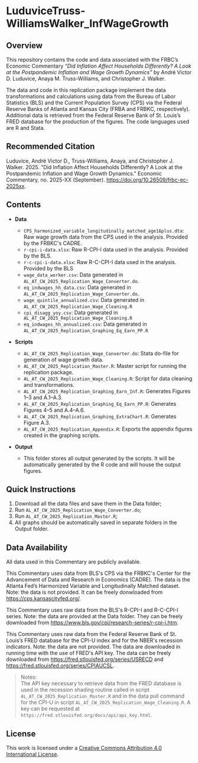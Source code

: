 # LuduviceTruss-WilliamsWalker_InfWageGrowth

## Overview

This repository contains the code and data associated with the FRBC’s Economic Commentary *“Did Inflation Affect Households Differently? A Look at the Postpandemic Inflation and Wage Growth Dynamics”* by André Victor D. Luduvice, Anaya M. Truss-Williams, and Christopher J. Walker.

The data and code in this replication package implement the data transformations and calculations using data from the Bureau of Labor Statistics (BLS) and the Current Population Survey (CPS) via the Federal Reserve Banks of Atlanta and Kansas City (FRBA and FRBKC, respectively). Additional data is retrieved from the Federal Reserve Bank of St. Louis’s FRED database for the production of the figures. The code languages used are R and Stata.

## Recommended Citation

Luduvice, André Victor D., Truss-Williams, Anaya, and Christopher J. Walker. 2025. "Did Inflation Affect Households Differently? A Look at the Postpandemic Inflation and Wage Growth Dynamics." Economic Commentary, no. 2025-XX (September). https://doi.org/10.26509/frbc-ec-2025xx.

## Contents

- **Data**
  - `CPS_harmonized_variable_longitudinally_matched_age16plus.dta`: Raw wage growth data from the CPS used in the analysis. Provided by the FRBKC's CADRE.
  - `r-cpi-i-data.xlsx`: Raw R-CPI-I data used in the analysis. Provided by the BLS.
  - `r-c-cpi-i-data.xlsx`: Raw R-C-CPI-I data used in the analysis. Provided by the BLS
  - `wage_data_worker.csv`: Data generated in `AL_AT_CW_2025_Replication_Wage_Converter.do`.
  - `eq_indwages_hh_data.csv`: Data generated in `AL_AT_CW_2025_Replication_Wage_Converter.do`.
  - `wage_quintile_annualized.csv`: Data generated in `AL_AT_CW_2025_Replication_Wage_Cleaning.R`
  - `cpi_disagg_yoy.csv`: Data generated in ` AL_AT_CW_2025_Replication_Wage_Cleaning.R`
  - `eq_indwages_hh_annualized.csv`: Data generated in `AL_AT_CW_2025_Replication_Graphing_Eq_Earn_PP.R`

- **Scripts**
  - `AL_AT_CW_2025_Replication_Wage_Converter.do`: Stata do-file for generation of wage growth data.
  - `AL_AT_CW_2025_Replication_Master.R`: Master script for running the replication package.
  - `AL_AT_CW_2025_Replication_Wage_Cleaning.R`: Script for data cleaning and transformations.
  - `AL_AT_CW_2025_Replication_Graphing_Earn_Inf.R`: Generates Figures 1–3 and A.1–A.3.
  - `AL_AT_CW_2025_Replication_Graphing_Eq_Earn_PP.R`: Generates Figures 4–5 and A.4–A.6.
  - `AL_AT_CW_2025_Replication_Graphing_ExtraChart.R`: Generates Figure A.3.
  - `AL_AT_CW_2025_Replication_Appendix.R`: Exports the appendix figures created in the graphing scripts.

- **Output**
  - This folder stores all output generated by the scripts. It will be automatically generated by the R code and will house the output figures.
 
## Quick Instructions

 1. Download all the data files and save them in the Data folder;
 2. Run `AL_AT_CW_2025_Replication_Wage_Converter.do`;
 3. Run `AL_AT_CW_2025_Replication_Master.R`;
 4. All graphs should be automatically saved in separate folders in the Output folder.

## Data Availability

All data used in this Commentary are publicly available.

This Commentary uses data from BLS's CPS via the FRBKC's Center for the Advancement of Data and Research in Economics (CADRE). The data is the Atlanta Fed’s Harmonized Variable and Longitudinally Matched dataset. Note: the data is not provided. It can be freely donwloaded from https://cps.kansascityfed.org/.

This Commentary uses raw data from the BLS's R-CPI-I and R-C-CPI-I series. Note: the data are provided at the Data folder. They can be freely downloaded from https://www.bls.gov/cpi/research-series/r-cpi-i.htm.

This Commentary uses raw data from the Federal Reserve Bank of St. Louis’s FRED database for the CPI-U index and for the NBER's recession indicators. Note: the data are not provided. The data are downloaded in running time with the use of FRED's API key. The data can be freely downloaded from https://fred.stlouisfed.org/series/USRECD and  https://fred.stlouisfed.org/series/CPIAUCSL.

> Notes:    
  The API key necessary to retrieve data from the FRED database is used in the recession shading routine called in script `AL_AT_CW_2025_Replication_Master.R` and in the data pull command for the CPI-U in script `AL_AT_CW_2025_Replication_Wage_Cleaning.R`. A key can be requested at `https://fred.stlouisfed.org/docs/api/api_key.html`.

## License

This work is licensed under a
[Creative Commons Attribution 4.0 International License][cc-by].

[cc-by]: http://creativecommons.org/licenses/by/4.0/
